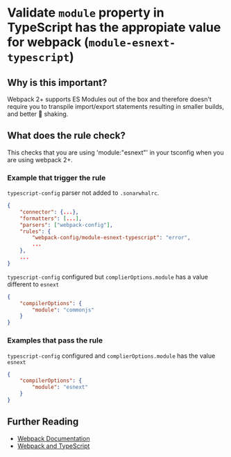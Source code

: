 # Validate `module` property in TypeScript has the appropiate value for webpack (`module-esnext-typescript`)

## Why is this important?

Webpack 2+ supports ES Modules out of the box and therefore
doesn't require you to transpile import/export statements resulting in smaller
builds, and better 🌳 shaking.

## What does the rule check?

This checks that you are using 'module:"esnext"' in your tsconfig when you are
using webpack 2+.

### Example that **trigger** the rule

`typescript-config` parser not added to `.sonarwhalrc`.

```json
{
    "connector": {...},
    "formatters": [...],
    "parsers": ["webpack-config"],
    "rules": {
        "webpack-config/module-esnext-typescript": "error",
        ...
    },
    ...
}
```

`typescript-config` configured but `complierOptions.module` has
a value different to `esnext`

```json
{
    "compilerOptions": {
        "module": "commonjs"
    }
}
```

### Examples that **pass** the rule

`typescript-config` configured and `complierOptions.module` has
the value `esnext`

```json
{
    "compilerOptions": {
        "module": "esnext"
    }
}
```

## Further Reading

* [Webpack Documentation][webpack docs]
* [Webpack and TypeScript][typescript docs]

[webpack docs]: https://webpack.js.org/concepts/
[typescript docs]: https://webpack.js.org/guides/typescript/
